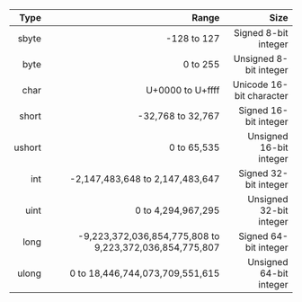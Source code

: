 |   Type |                          Range                          |                     Size |
|-------:|--------------------------------------------------------:|-------------------------:|
|  sbyte |                                             -128 to 127 |     Signed 8-bit integer |
|   byte |                                                0 to 255 |   Unsigned 8-bit integer |
|   char |                                        U+0000 to U+ffff | Unicode 16-bit character |
|  short |                                       -32,768 to 32,767 |    Signed 16-bit integer |
| ushort |                                             0 to 65,535 |  Unsigned 16-bit integer |
|    int |                         -2,147,483,648 to 2,147,483,647 |    Signed 32-bit integer |
|   uint |                                      0 to 4,294,967,295 |  Unsigned 32-bit integer |
|   long | -9,223,372,036,854,775,808 to 9,223,372,036,854,775,807 |    Signed 64-bit integer |
|  ulong |                         0 to 18,446,744,073,709,551,615 |  Unsigned 64-bit integer |